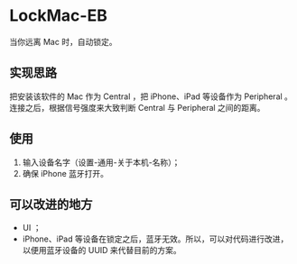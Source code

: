 # LockMac-EB
当你远离 Mac 时，自动锁定。

## 实现思路
把安装该软件的 Mac 作为 Central ，把 iPhone、iPad 等设备作为 Peripheral 。连接之后，根据信号强度来大致判断 Central 与 Peripheral 之间的距离。

## 使用
1. 输入设备名字（设置-通用-关于本机-名称）；
2. 确保 iPhone 蓝牙打开。

## 可以改进的地方
* UI ；
* iPhone、iPad 等设备在锁定之后，蓝牙无效。所以，可以对代码进行改进，以便用蓝牙设备的 UUID 来代替目前的方案。